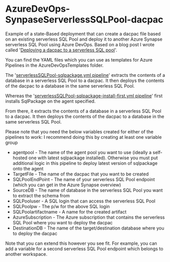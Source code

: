 # AzureDevOps-SynpaseServerlessSQLPool-dacpac
Example of a state-Based deployment that can create a dacpac file based on an existing serverless SQL Pool and deploy it to another Azure Synapse serverless SQL Pool using Azure DevOps. Based on a blog post I wrote called '[Deploying a dacpac to a serverless SQL pool](https://www.kevinrchant.com/2023/02/15/deploying-a-dacpac-to-a-serverless-sql-pool/)'.

You can find the YAML files which you can use as templates for Azure Pipelines in the AzureDevOpsTemplates folder.

The '[serverlessSQLPool-sqlpackage.yml pipeline](https://github.com/kevchant/AzureDevOps-SynpaseServerlessSQLPool-dacpac/blob/main/AzureDevOpsTemplates/serverlessSQLPool-sqlpackage.yml)' extracts the contents of a database in a serverless SQL Pool to a dacpac. It then deploys the contents of the dacpac to a database in the same  serverless SQL Pool.

Whereas the '[serverlessSQLPool-sqlpackage-install-first.yml pipeline](https://github.com/kevchant/AzureDevOps-SynpaseServerlessSQLPool-dacpac/blob/main/AzureDevOpsTemplates/serverlessSQLPool-sqlpackage-install-first.yml)' first installs SqlPackage on the agent specified. 

From there, it extracts the contents of a database in a serverless SQL Pool to a dacpac. It then deploys the contents of the dacpac to a database in the same  serverless SQL Pool.

Please note that you need the below variables created for either of the pipelines to work:
I recommend doing this by creating at least one variable group
*   agentpool - The name of the agent pool you want to use (ideally a self-hosted one with latest sqlpackage installed).
     Otherwise you must put additional logic in this pipeline to deploy latest version of sqlpackage onto the agent
*   TargetFile - The name of the dacpac that you want to be created
*   SQLPoolEndPoint - The name of your serverless SQL Pool endpoint (which you can get in the Azure Synapse overview)
*   SourceDB - The name of database in the serverless SQL Pool you want to extract the schema from
*   SQLPooluser - A SQL login that can access the serverless SQL Pool
*   SQLPoolpw - The p/w for the above SQL login
*   SQLPoolartifactname - A name for the created artifact
*   AzureSubscription - The Azure subscription that contains the serverless SQL Pool where you want to deploy the dacpac
*   DestinationDB - The name of the target/destination database where you to deploy the dacpac

Note that you can extend this however you see fit. For example, you can add a variable for a second serverless SQL Pool endpoint which belongs to another workspace.
